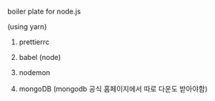 boiler plate for node.js

(using yarn)

1. prettierrc

2. babel (node)

3. nodemon

4. mongoDB (mongodb 공식 홈페이지에서 따로 다운도 받아야함)
